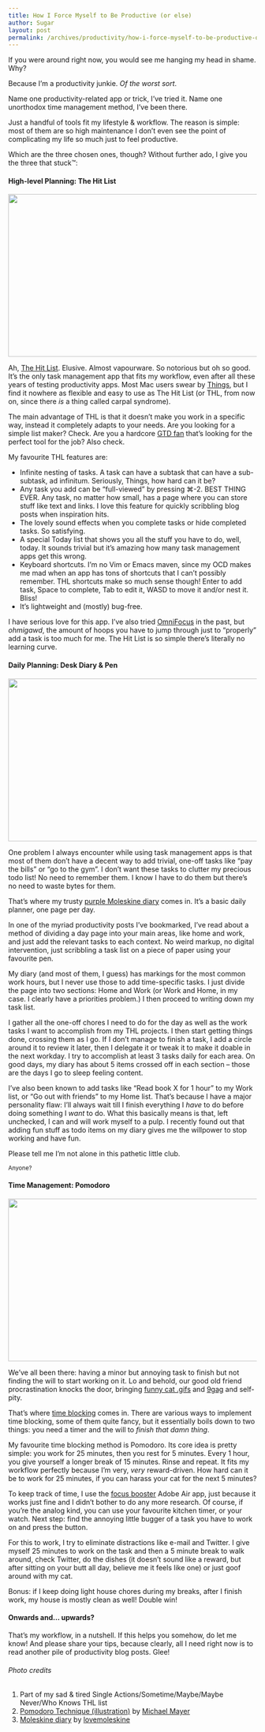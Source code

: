 ```yaml
---
title: How I Force Myself to Be Productive (or else)
author: Sugar
layout: post
permalink: /archives/productivity/how-i-force-myself-to-be-productive-or-else
---
```

If you were around right now, you would see me hanging my head in shame. Why?

Because I&#8217;m a productivity junkie. *Of the worst sort*.

Name one productivity-related app or trick, I&#8217;ve tried it. Name one unorthodox time management method, I&#8217;ve been there.

Just a handful of tools fit my lifestyle & workflow. The reason is simple: most of them are so high maintenance I don&#8217;t even see the point of complicating my life so much just to feel productive.

Which are the three chosen ones, though? Without further ado, I give you the three that stuck™:

#### High-level Planning: The Hit List

<img class="alignnone size-full extruding wp-image-1388" title="thl" src="http://blog.sugarenia.com/wp-content/uploads/2013/06/thl.png" alt="" width="680" height="330" />

Ah, [The Hit List][1]. Elusive. Almost vapourware. So notorious but oh so good. It&#8217;s the only task management app that fits my workflow, even after all these years of testing productivity apps. Most Mac users swear by [Things][2], but I find it nowhere as flexible and easy to use as The Hit List (or THL, from now on, since there *is* a thing called carpal syndrome).

The main advantage of THL is that it doesn&#8217;t make you work in a specific way, instead it completely adapts to your needs. Are you looking for a simple list maker? Check. Are you a hardcore [GTD fan][3] that&#8217;s looking for the perfect tool for the job? Also check.

My favourite THL features are:

*   Infinite nesting of tasks. A task can have a subtask that can have a sub-subtask, ad infinitum. Seriously, Things, how hard can it be?
*   Any task you add can be &#8220;full-viewed&#8221; by pressing ⌘-2. BEST THING EVER. Any task, no matter how small, has a page where you can store stuff like text and links. I love this feature for quickly scribbling blog posts when inspiration hits.
*   The lovely sound effects when you complete tasks or hide completed tasks. So satisfying.
*   A special Today list that shows you all the stuff you have to do, well, today. It sounds trivial but it&#8217;s amazing how many task management apps get this wrong.
*   Keyboard shortcuts. I&#8217;m no Vim or Emacs maven, since my OCD makes me mad when an app has tons of shortcuts that I can&#8217;t possibly remember. THL shortcuts make so much sense though! Enter to add task, Space to complete, Tab to edit it, WASD to move it and/or nest it. Bliss!
*   It&#8217;s lightweight and (mostly) bug-free.

I have serious love for this app. I&#8217;ve also tried [OmniFocus][4] in the past, but *ohmigawd*, the amount of hoops you have to jump through just to &#8220;properly&#8221; add a task is too much for me. The Hit List is so simple there&#8217;s literally no learning curve.

#### Daily Planning: Desk Diary & Pen

<img class="alignnone size-full extruding wp-image-1391" title="moleskine" src="http://blog.sugarenia.com/wp-content/uploads/2013/06/moleskine.png" alt="" width="680" height="330" />

One problem I always encounter while using task management apps is that most of them don&#8217;t have a decent way to add trivial, one-off tasks like &#8220;pay the bills&#8221; or &#8220;go to the gym&#8221;. I don&#8217;t want these tasks to clutter my precious todo list! No need to remember them. I know I have to do them but there&#8217;s no need to waste bytes for them.

That&#8217;s where my trusty [purple Moleskine diary][5] comes in. It&#8217;s a basic daily planner, one page per day.

In one of the myriad productivity posts I&#8217;ve bookmarked, I&#8217;ve read about a method of dividing a day page into your main areas, like home and work, and just add the relevant tasks to each context. No weird markup, no digital intervention, just scribbling a task list on a piece of paper using your favourite pen.

My diary (and most of them, I guess) has markings for the most common work hours, but I never use those to add time-specific tasks. I just divide the page into two sections: Home and Work (or Work and Home, in my case. I clearly have a priorities problem.) I then proceed to writing down my task list.

I gather all the one-off chores I need to do for the day as well as the work tasks I want to accomplish from my THL projects. I then start getting things done, crossing them as I go. If I don&#8217;t manage to finish a task, I add a circle around it to review it later, then I delegate it or tweak it to make it doable in the next workday. I try to accomplish at least 3 tasks daily for each area. On good days, my diary has about 5 items crossed off in each section &#8211; those are the days I go to sleep feeling content.

I&#8217;ve also been known to add tasks like &#8220;Read book X for 1 hour&#8221; to my Work list, or &#8220;Go out with friends&#8221; to my Home list. That&#8217;s because I have a major personality flaw: I&#8217;ll always wait till I finish everything I *have* to do before doing something I *want* to do. What this basically means is that, left unchecked, I can and will work myself to a pulp. I recently found out that adding fun stuff as todo items on my diary gives me the willpower to stop working and have fun.

Please tell me I&#8217;m not alone in this pathetic little club.

<small>Anyone?</small>

#### Time Management: Pomodoro

<img class="alignnone size-full extruding wp-image-1393" title="pomodoro" src="http://blog.sugarenia.com/wp-content/uploads/2013/06/pomodoro.png" alt="" width="680" height="330" />

We&#8217;ve all been there: having a minor but annoying task to finish but not finding the will to start working on it. Lo and behold, our good old friend procrastination knocks the door, bringing [funny cat .gifs][6] and [9gag][7] and self-pity.

That&#8217;s where [time blocking][8] comes in. There are various ways to implement time blocking, some of them quite fancy, but it essentially boils down to two things: you need a timer and the will to *finish that damn thing*.

My favourite time blocking method is Pomodoro. Its core idea is pretty simple: you work for 25 minutes, then you rest for 5 minutes. Every 1 hour, you give yourself a longer break of 15 minutes. Rinse and repeat. It fits my workflow perfectly because I&#8217;m very, *very* reward-driven. How hard can it be to work for 25 minutes, if you can harass your cat for the next 5 minutes?

To keep track of time, I use the [focus booster][9] Adobe Air app, just because it works just fine and I didn&#8217;t bother to do any more research. Of course, if you&#8217;re the analog kind, you can use your favourite kitchen timer, or your watch. Next step: find the annoying little bugger of a task you have to work on and press the button.

For this to work, I try to eliminate distractions like e-mail and Twitter. I give myself 25 minutes to work on the task and then a 5 minute break to walk around, check Twitter, do the dishes (it doesn&#8217;t sound like a reward, but after sitting on your butt all day, believe me it feels like one) or just goof around with my cat.

Bonus: if I keep doing light house chores during my breaks, after I finish work, my house is mostly clean as well! Double win!

#### Onwards and&#8230; upwards?

That&#8217;s my workflow, in a nutshell. If this helps you somehow, do let me know! And please share your tips, because clearly, all I need right now is to read another pile of productivity blog posts. Glee!

###### Photo credits

<ol class="credits">
  <li>
    Part of my sad &#038; tired Single Actions/Sometime/Maybe/Maybe Never/Who Knows THL list
  </li>
  <li>
    <a href="http://www.flickr.com/photos/michael_mayer/6969282632/in/photolist-bBRoVo-e6YL8h-aExXas-8XwaEZ-8U1mTq-8G51WH-87i2W8-cBN4nd-aisv3h-aipHa2-aipH76-7FSr15-bvCHpq-brVARC-aYS1eX-8t9Rmn-7c6mJq-6B2VjZ-6dTE9N-bzEMWt-aExX2E-aa78So-aa78A7-aa4jeg-9c6ZRR-63Q6d5/">Pomodoro Technique (illustration)</a> by <a href="http://www.flickr.com/photos/michael_mayer/">Michael Mayer</a>
  </li>
  <li>
    <a href="http://www.flickr.com/photos/66824459@N03/6165516531/in/photolist-aoPTga-aoSBFA-aoSBe7-99v2c3-9J8aG-9J5Zn-9J6Nf-9J7sW-aoPU1z-9M5QLv-3NC62M-aoSB1d-9PCZwT-qN2T1-7jNUJ-5KdYkC-7veFKi-6FxyTt-aXCkLB-5NW54z-5NW578-5XiC7q-8Dq7AB-4m1mY5-4m1nym-4m1nso-4kWk9a-4kWjZg-KC7kf-8SWvGR-8SZAps-5MTKzW-8SWvDt-8SWvBt-8SZAr9-8SZAuS-8SWvFi-8SWvCg-8SWvEa-9M8Cbd-5SMwd6-8SZAwm-9YiWQ-4kATxB-8SWvHc-5rnQe-dQ7mga-eaBYs5-9M5QqM-5PQyBJ-5PQyf9">Moleskine diary</a> by <a href="http://www.flickr.com/photos/lovemoleskine/">lovemoleskine</a>
  </li>
</ol>

 [1]: http://www.potionfactory.com/thehitlist/
 [2]: http://culturedcode.com/things/
 [3]: http://en.wikipedia.org/wiki/Getting_Things_Done
 [4]: http://www.omnigroup.com/products/omnifocus/
 [5]: http://www.amazon.co.uk/Moleskine-Large-Purple-Daily-Diary/dp/8866131946
 [6]: http://www.tumblr.com/tagged/funny%20cat%20gif
 [7]: http://9gag.com
 [8]: http://www.lifehack.org/articles/productivity/scheduling-time-blocks.html
 [9]: http://www.focusboosterapp.com/
